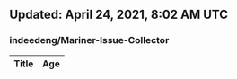 ## Updated: April 24, 2021, 8:02 AM UTC


### indeedeng/Mariner-Issue-Collector
|**Title**|**Age**|
|:----|:----|